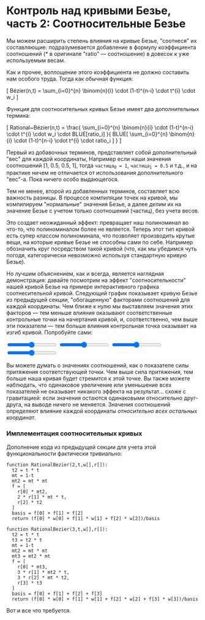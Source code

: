 # Контроль над кривыми Безье, часть 2: Соотносительные Безье

Мы можем расширить степень влияния на кривые Безье, "соотнеся" их составляющие: подразумевается добавление в формулу коэффициента соотношений (* в оригинале "ratio" — соотношение) в довесок к уже используемым весам.

Как и прочее, воплощение этого коэффициента не должно составить нам особого труда. Тогда как обычная функция:

\[
  Bézier(n,t) = \sum_{i=0}^{n} \binom{n}{i} \cdot (1-t)^{n-i} \cdot t^{i} \cdot w_i
\] 

Функция для соотносительных кривых Безье имеет два дополнительных термина:

\[
  Rational~Bézier(n,t) = \frac{ \sum_{i=0}^{n} \binom{n}{i} \cdot (1-t)^{n-i} \cdot t^{i} \cdot w_i \cdot BLUE[ratio_i] }{ BLUE[ \sum_{i=0}^{n} \binom{n}{i} \cdot (1-t)^{n-i} \cdot t^{i} \cdot ratio_i ] }
\]

Первый из добавочных терминов, представляет собой дополнительный "вес" для каждой координаты, Например если наши значения соотношений [1, 0.5, 0.5, 1], тогда <code>частица<sub>0</sub> = 1</code>, <code>частица<sub>1</sub> = 0.5</code> и т.д., и на практике ничем не отличается от использования дополнительного "вес"-а. Пока ничего особо выдающегося.

Тем не менее, второй из добавленных терминов, составляет всю важность разницы. В процессе компиляции точек на кривой, мы компилируем "нормальные" значения Безье, а далее _делим_ их на значение Безье с учетом только соотношений (частиц), без учета весов.

Это создает неожиданный эффект: превращает наш полиноминал во что-то, что полиноминалом более не является. Теперь этот тип кривой есть супер классом полиноминала, что позволяет производить крутые вещи, на которые кривые Безье не способны сами по себе. Например обозначить круг посредством такой кривой (что, как мы убедимся чуть погодя, категорически невозможно используя стандартную кривую Безье).

Но лучшим объяснением, как и всегда, является наглядная демонстрация: давайте посмотрим на эффект "соотносительности" нашей кривой Безье на примере интерактивного графика соотнесительной кривой. Следующий график показывает кривую Безье из предыдущей секции, "обогащенную" факторами соотношений для каждой координаты. Чем ближе к нулю мы выставляем значения этих факторов — тем меньше влияния оказывают соответственные контрольные точки на начертания кривой, и, соответственно, чем выше эти показатели — тем больше влияния контрольная точка оказывает на изгиб кривой. Попробуйте сами:

<graphics-element title="Соотносительная кубическая кривая Безье" src="./rational.js">
  <input type="range" min="0.01" max="2" value="1" step="0.01" class="ratio-1">
  <input type="range" min="0.01" max="2" value="1" step="0.01" class="ratio-2">
  <input type="range" min="0.01" max="2" value="1" step="0.01" class="ratio-3">
  <input type="range" min="0.01" max="2" value="1" step="0.01" class="ratio-4">
</graphics-element>

Вы можете думать о значениях соотношений, как о показателе силы притяжения соответствующей точки. Чем выше сила притяжения, тем больше наша кривая будет стремится к этой точке. Вы также можете наблюдать, что одинаковое увеличение или уменьшение всех показателей не оказывает никакого эффекта на результат... схоже с гравитацией: если значения остаются одинаковыми относительно друг-друга, на выводе ничего не меняется. Значения соотношений определяют влияние каждой координаты _относительно всех остальных координат_. 

<div class="howtocode">

### Имплементация соотносительных кривых 

Дополнение кода из предыдущей секции для учета этой функциональности фактически тривиально:


```
function RationalBezier(2,t,w[],r[]):
  t2 = t * t
  mt = 1-t
  mt2 = mt * mt
  f = [
    r[0] * mt2,
    2 * r[1] * mt * t,
    r[2] * t2
  ]
  basis = f[0] + f[1] + f[2]
  return (f[0] * w[0] + f[1] * w[1] + f[2] * w[2])/basis

function RationalBezier(3,t,w[],r[]):
  t2 = t * t
  t3 = t2 * t
  mt = 1-t
  mt2 = mt * mt
  mt3 = mt2 * mt
  f = [
    r[0] * mt3,
    3 * r[1] * mt2 * t,
    3 * r[2] * mt * t2,
    r[3] * t3
  ]
  basis = f[0] + f[1] + f[2] + f[3]
  return (f[0] * w[0] + f[1] * w[1] + f[2] * w[2] + f[3] * w[3])/basis
```

Вот и все что требуется.

</div>
